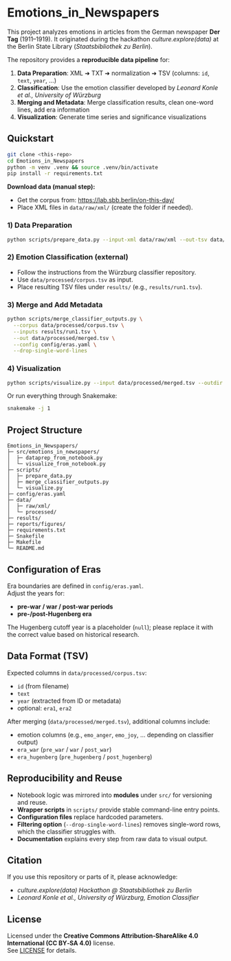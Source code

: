 # Emotions_in_Newspapers

This project analyzes emotions in articles from the German newspaper **Der Tag** (1911–1919).
It originated during the hackathon *culture.explore(data)* at the Berlin State Library (*Staatsbibliothek zu Berlin*).

The repository provides a **reproducible data pipeline** for:
1. **Data Preparation**: XML ➜ TXT ➜ normalization ➜ TSV (columns: `id`, `text`, `year`, ...)
2. **Classification**: Use the emotion classifier developed by *Leonard Konle et al., University of Würzburg*
3. **Merging and Metadata**: Merge classification results, clean one-word lines, add era information
4. **Visualization**: Generate time series and significance visualizations

## Quickstart

```bash
git clone <this-repo>
cd Emotions_in_Newspapers
python -m venv .venv && source .venv/bin/activate
pip install -r requirements.txt
```

**Download data (manual step):**
- Get the corpus from: https://lab.sbb.berlin/on-this-day/
- Place XML files in `data/raw/xml/` (create the folder if needed).

### 1) Data Preparation
```bash
python scripts/prepare_data.py --input-xml data/raw/xml --out-tsv data/processed/corpus.tsv --normalize --year-from-id
```

### 2) Emotion Classification (external)
- Follow the instructions from the Würzburg classifier repository.
- Use `data/processed/corpus.tsv` as input.
- Place resulting TSV files under `results/` (e.g., `results/run1.tsv`).

### 3) Merge and Add Metadata
```bash
python scripts/merge_classifier_outputs.py \
  --corpus data/processed/corpus.tsv \
  --inputs results/run1.tsv \
  --out data/processed/merged.tsv \
  --config config/eras.yaml \
  --drop-single-word-lines
```

### 4) Visualization
```bash
python scripts/visualize.py --input data/processed/merged.tsv --outdir reports/figures
```

Or run everything through Snakemake:
```bash
snakemake -j 1
```

## Project Structure

```text
Emotions_in_Newspapers/
├─ src/emotions_in_newspapers/
│  ├─ dataprep_from_notebook.py
│  └─ visualize_from_notebook.py
├─ scripts/
│  ├─ prepare_data.py
│  ├─ merge_classifier_outputs.py
│  └─ visualize.py
├─ config/eras.yaml
├─ data/
│  ├─ raw/xml/
│  └─ processed/
├─ results/
├─ reports/figures/
├─ requirements.txt
├─ Snakefile
├─ Makefile
└─ README.md
```

## Configuration of Eras

Era boundaries are defined in `config/eras.yaml`.  
Adjust the years for:
- **pre-war / war / post-war periods**
- **pre-/post-Hugenberg era**

The Hugenberg cutoff year is a placeholder (`null`); please replace it with the correct value based on historical research.

## Data Format (TSV)

Expected columns in `data/processed/corpus.tsv`:
- `id` (from filename)
- `text`
- `year` (extracted from ID or metadata)
- optional: `era1`, `era2`

After merging (`data/processed/merged.tsv`), additional columns include:
- emotion columns (e.g., `emo_anger`, `emo_joy`, ... depending on classifier output)
- `era_war` (`pre_war` / `war` / `post_war`)
- `era_hugenberg` (`pre_hugenberg` / `post_hugenberg`)

## Reproducibility and Reuse

- Notebook logic was mirrored into **modules** under `src/` for versioning and reuse.
- **Wrapper scripts** in `scripts/` provide stable command-line entry points.
- **Configuration files** replace hardcoded parameters.
- **Filtering option** (`--drop-single-word-lines`) removes single-word rows, which the classifier struggles with.
- **Documentation** explains every step from raw data to visual output.

## Citation

If you use this repository or parts of it, please acknowledge:
- *culture.explore(data) Hackathon @ Staatsbibliothek zu Berlin*
- *Leonard Konle et al., University of Würzburg, Emotion Classifier*

## License

Licensed under the **Creative Commons Attribution‑ShareAlike 4.0 International (CC BY‑SA 4.0)** license.  
See [LICENSE](LICENSE) for details.
